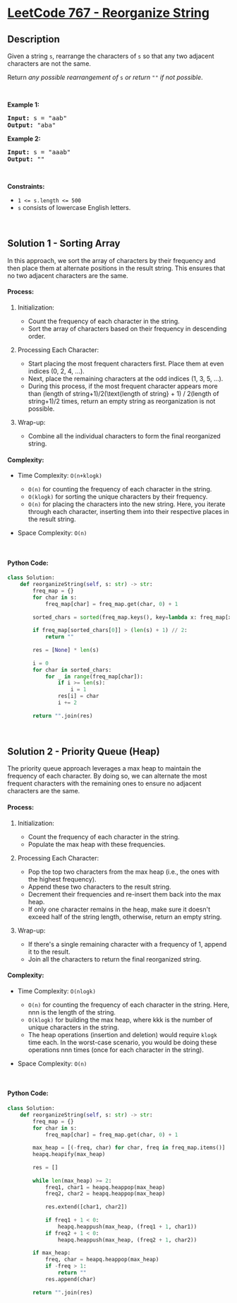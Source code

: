 # [LeetCode 767 - Reorganize String](https://leetcode.com/problems/reorganize-string)


## Description

<p>Given a string <code>s</code>, rearrange the characters of <code>s</code> so that any two adjacent characters are not the same.</p>

<p>Return <em>any possible rearrangement of</em> <code>s</code> <em>or return</em> <code>&quot;&quot;</code> <em>if not possible</em>.</p>

<p>&nbsp;</p>
<p><strong class="example">Example 1:</strong></p>
<pre><strong>Input:</strong> s = "aab"
<strong>Output:</strong> "aba"
</pre><p><strong class="example">Example 2:</strong></p>
<pre><strong>Input:</strong> s = "aaab"
<strong>Output:</strong> ""
</pre>
<p>&nbsp;</p>
<p><strong>Constraints:</strong></p>

<ul>
	<li><code>1 &lt;= s.length &lt;= 500</code></li>
	<li><code>s</code> consists of lowercase English letters.</li>
</ul>

<br/>

## Solution 1 - Sorting Array
In this approach, we sort the array of characters by their frequency and then place them at alternate positions in the result string. This ensures that no two adjacent characters are the same.

#### Process:
1. Initialization:
	* Count the frequency of each character in the string.
	* Sort the array of characters based on their frequency in descending order.

2. Processing Each Character:
	* Start placing the most frequent characters first. Place them at even indices (0, 2, 4, ...).
	* Next, place the remaining characters at the odd indices (1, 3, 5, ...).
	* During this process, if the most frequent character appears more than (length of string+1)/2(\text{length of string} + 1) / 2(length of string+1)/2 times, return an empty string as reorganization is not possible.

3. Wrap-up:
	* Combine all the individual characters to form the final reorganized string.

#### Complexity: 
* Time Complexity: `O(n+klogk)`
	* `O(n)` for counting the frequency of each character in the string.
	* `O(klog⁡k)` for sorting the unique characters by their frequency.
	* `O(n)` for placing the characters into the new string. Here, you iterate through each character, inserting them into their respective places in the result string.

* Space Complexity: `O(n)`

<br/>

#### Python Code:
```python
class Solution:
    def reorganizeString(self, s: str) -> str:
        freq_map = {}
        for char in s:
            freq_map[char] = freq_map.get(char, 0) + 1
            
        sorted_chars = sorted(freq_map.keys(), key=lambda x: freq_map[x], reverse=True)
        
        if freq_map[sorted_chars[0]] > (len(s) + 1) // 2:
            return ""
        
        res = [None] * len(s)
        
        i = 0
        for char in sorted_chars:
            for _ in range(freq_map[char]):
                if i >= len(s):
                    i = 1
                res[i] = char
                i += 2
                
        return "".join(res)
```
<br/>


## Solution 2 - Priority Queue (Heap)
The priority queue approach leverages a max heap to maintain the frequency of each character. By doing so, we can alternate the most frequent characters with the remaining ones to ensure no adjacent characters are the same.

#### Process:
1. Initialization:
	* Count the frequency of each character in the string.
	* Populate the max heap with these frequencies.

2. Processing Each Character:
	* Pop the top two characters from the max heap (i.e., the ones with the highest frequency).
	* Append these two characters to the result string.
	* Decrement their frequencies and re-insert them back into the max heap.
	* If only one character remains in the heap, make sure it doesn't exceed half of the string length, otherwise, return an empty string.

3. Wrap-up:
	* If there's a single remaining character with a frequency of 1, append it to the result.
	* Join all the characters to return the final reorganized string.

#### Complexity: 
* Time Complexity: `O(nlogk)`
	* `O(n)` for counting the frequency of each character in the string. Here, nnn is the length of the string.
	* `O(klogk)` for building the max heap, where kkk is the number of unique characters in the string.
	* The heap operations (insertion and deletion) would require `klogk` time each. In the worst-case scenario, you would be doing these operations nnn times (once for each character in the string).

* Space Complexity: `O(n)`

<br/>

#### Python Code:
```python
class Solution:
    def reorganizeString(self, s: str) -> str:
        freq_map = {}
        for char in s:
            freq_map[char] = freq_map.get(char, 0) + 1
            
        max_heap = [(-freq, char) for char, freq in freq_map.items()]
        heapq.heapify(max_heap)
        
        res = []
        
        while len(max_heap) >= 2:
            freq1, char1 = heapq.heappop(max_heap)
            freq2, char2 = heapq.heappop(max_heap)
            
            res.extend([char1, char2])
            
            if freq1 + 1 < 0:
                heapq.heappush(max_heap, (freq1 + 1, char1))
            if freq2 + 1 < 0:
                heapq.heappush(max_heap, (freq2 + 1, char2))
                
        if max_heap:
            freq, char = heapq.heappop(max_heap)
            if -freq > 1:
                return ""
            res.append(char)
            
        return "".join(res)
```
